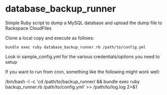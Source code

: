 database_backup_runner
======================

Simple Ruby script to dump a MySQL database and upload the dump file to Rackspace CloudFiles

Clone a local copy and execute as follows:

    bundle exec ruby database_backup_runner.rb /path/to/config.yml
    
Look in sample_config.yml for the various credentials/options you need to setup

If you want to run from cron, something like the following might work well:

/bin/bash -l -c 'cd /path/to/backup_runner/ && bundle exec ruby backup_runner.rb /path/to/config.yml' >> /path/to/log.log 2>&1

